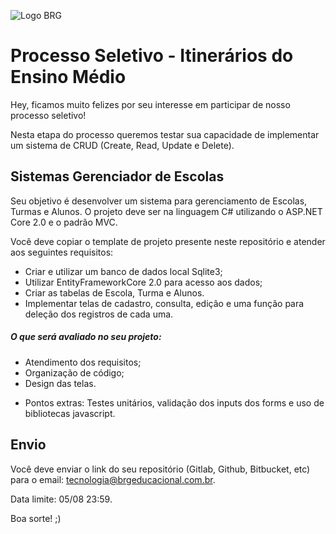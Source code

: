 ![Logo BRG](https://image.ibb.co/isVc3o/image.png)

# Processo Seletivo - Itinerários do Ensino Médio

Hey, ficamos muito felizes por seu interesse em participar de nosso processo seletivo!

Nesta etapa do processo queremos testar sua capacidade de implementar um sistema de CRUD (Create, Read, Update e Delete).


## Sistemas Gerenciador de Escolas

Seu objetivo é desenvolver um sistema para gerenciamento de Escolas, Turmas e Alunos. O projeto deve ser na linguagem C# utilizando o ASP.NET Core 2.0 e o padrão MVC.

Você deve copiar o template de projeto presente neste repositório e atender aos seguintes requisitos:
  - Criar e utilizar um banco de dados local Sqlite3;
  - Utilizar EntityFrameworkCore 2.0 para acesso aos dados;
  - Criar as tabelas de Escola, Turma e Alunos.
  - Implementar telas de cadastro, consulta, edição e uma função para deleção dos registros de cada uma.

##### O que será avaliado no seu projeto:
  - Atendimento dos requisitos;
  - Organização de código;
  - Design das telas.

* Pontos extras: Testes unitários, validação dos inputs dos forms e uso de bibliotecas javascript. 

## Envio 

Você deve enviar o link do seu repositório (Gitlab, Github, Bitbucket, etc) para o email: tecnologia@brgeducacional.com.br.

Data limite: 05/08 23:59.

Boa sorte! ;)
